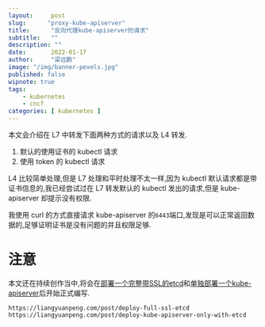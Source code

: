 ```yaml
---
layout:     post 
slug:      "proxy-kube-apiserver"
title:      "反向代理kube-apiserver的请求"
subtitle:   ""
description: ""
date:       2022-01-17
author:     "梁远鹏"
image: "/img/banner-pexels.jpg"
published: false
wipnote: true
tags:
    - kubernetes 
    - cncf
categories: [ kubernetes ]
---  
```



本文会介绍在 L7 中转发下面两种方式的请求以及 L4 转发. 

1. 默认的使用证书的 kubectl 请求  
2. 使用 token 的 kubectl 请求  

L4 比较简单处理,但是 L7 处理和平时处理不太一样,因为 kubectl 默认请求都是带证书信息的,我已经尝试过在 L7 转发默认的 kubectl 发出的请求,但是 kube-apiserver 却提示没有权限.  

我使用 curl 的方式直接请求 kube-apiserver 的`6443`端口,发现是可以正常返回数据的,足够证明证书是没有问题的并且权限足够.

# 注意  

本文还在持续创作当中,将会在[部署一个完整带SSL的etcd](https://liangyuanpeng.com)和[单独部署一个kube-apiserver](https://liangyuanpeng.com/)后开始正式编写.

```
https://liangyuanpeng.com/post/deploy-full-ssl-etcd
https://liangyuanpeng.com/post/deploy-kube-apiserver-only-with-etcd
```